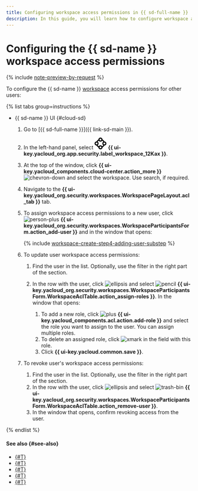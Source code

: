 ```yaml
---
title: Configuring workspace access permissions in {{ sd-full-name }}
description: In this guide, you will learn how to configure workspace access permissions in {{ sd-full-name }}.
---
```


# Configuring the {{ sd-name }} workspace access permissions

{% include [note-preview-by-request](../../../_includes/note-preview-by-request.md) %}

To configure the {{ sd-name }} [workspace](../../concepts/workspace.md) access permissions for other users:

{% list tabs group=instructions %}

- {{ sd-name }} UI {#cloud-sd}

  1. Go to [{{ sd-full-name }}]({{ link-sd-main }}).
  1. In the left-hand panel, select ![vector-circle](../../../_assets/console-icons/vector-circle.svg) **{{ ui-key.yacloud_org.app.security.label_workspace_12Kax }}**.
  1. At the top of the window, click **{{ ui-key.yacloud_components.cloud-center.action_more }}** ![chevron-down](../../../_assets/console-icons/chevron-down.svg) and select the workspace. Use search, if required.
  1. Navigate to the **{{ ui-key.yacloud_org.security.workspaces.WorkspacePageLayout.acl_tab }}** tab.
  1. To assign workspace access permissions to a new user, click ![person-plus](../../../_assets/console-icons/person-plus.svg) **{{ ui-key.yacloud_org.security.workspaces.WorkspaceParticipantsForm.action_add-user }}** and in the window that opens:

      {% include [workspace-create-step4-adding-user-substep](../../../_includes/security-deck/workspace-create-step4-adding-user-substep.md) %}
  1. To update user workspace access permissions:

      1. Find the user in the list. Optionally, use the filter in the right part of the section.
      1. In the row with the user, click ![ellipsis](../../../_assets/console-icons/ellipsis.svg) and select ![pencil](../../../_assets/console-icons/pencil.svg) **{{ ui-key.yacloud_org.security.workspaces.WorkspaceParticipantsForm.WorkspaceAclTable.action_assign-roles }}**. In the window that opens:

          1. To add a new role, click ![plus](../../../_assets/console-icons/plus.svg) **{{ ui-key.yacloud_components.acl.action.add-role }}** and select the role you want to assign to the user. You can assign multiple roles.
          1. To delete an assigned role, click ![xmark](../../../_assets/console-icons/xmark.svg) in the field with this role.
          1. Click **{{ ui-key.yacloud.common.save }}**.
  1. To revoke user's workspace access permissions:

      1. Find the user in the list. Optionally, use the filter in the right part of the section.
      1. In the row with the user, click ![ellipsis](../../../_assets/console-icons/ellipsis.svg) and select ![trash-bin](../../../_assets/console-icons/trash-bin.svg) **{{ ui-key.yacloud_org.security.workspaces.WorkspaceParticipantsForm.WorkspaceAclTable.action_remove-user }}**.
      1. In the window that opens, confirm revoking access from the user.

{% endlist %}

#### See also {#see-also}

* [{#T}](../../concepts/workspace.md)
* [{#T}](./create.md)
* [{#T}](./view-dashboard.md)
* [{#T}](./update.md)
* [{#T}](./delete.md)